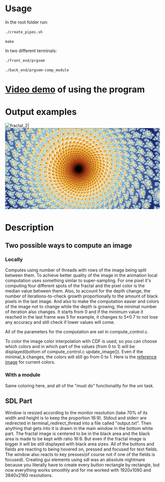 # Usage

In the root folder run:

`./create_pipes.sh`

`make`

In two different terminals:

`./front_end/prgsem`

`./back_end/prgsem-comp_module`

# [Video demo](https://youtu.be/-j_EPIvqLuo) of using the program

# Output examples
![fractal_2](assets/fractal_2.png)|![fractal_1](assets/fractal_1.png)

# Description

## Two possible ways to compute an image

### Locally

Computes using number of threads with rows of the image being split between them.
To achieve better quality of the image in the animation local computation uses something simlar to super-sampling.
For one pixel it's computing four different spots of the fractal and the pixel color is the median value between them.
Also, to account for the depth change, the number of iterations-to-check growth proportionally to the amount of black pixels in the last image. And also to make the computation easier and colors of the image not to change while the depth is growing, the minimal number of iteration also changes. It starts from 0 and if the minimum value it reached in the last frame was 5 for example, it changes to 5\*0.7 to not lose any accuracy and still check if lower values will come.

All of the parameters for the computation are set in compute_control.c.

To color the image color interpolation with CDF is used, so you can choose which colors and in which part of the values (from 0 to 1) will be displayed(bottom of compute_control.c update_image()). Even if the minimal_k changes, the colors will still go from 0 to 1.
Here is the [reference image](https://i.stack.imgur.com/XUbZR.png) for current colors.

### With a module

Same coloring here, and all of the "must do" functionality for the uni task.

## SDL Part

Window is resized according to the monitor resolution (take 70% of its width and height is to keep the proportion 16:9). Stdout and stderr are redirected in terminal_redirect_thread into a file called "output.txt". Then anything that gets into it is drawn in the main window in the bottom white part. The fractal image is centered to be in the black area and the black area is made to be kept with ratio 16:9. But even if the fractal image is bigger it will be still displayed with black area sizes.
All of the buttons and fields are reacting to being hovered on, pressed and focused for text fields. The window also reacts to key presses(of course not if one of the fields is focused).
Creating gui elements using sdl was an absolute nightmare because you literally have to create every button rectangle by rectangle, but now everything works smoothly and for me worked with 1920x1080 and 3840x2160 resolutions.
